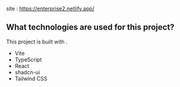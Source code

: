 site : https://enterprise2.netlify.app/


## What technologies are used for this project?

This project is built with .

- Vite
- TypeScript
- React
- shadcn-ui
- Tailwind CSS


